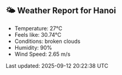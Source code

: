 <!-- WEATHER-START -->
## 🌤 Weather Report for Hanoi

- Temperature: 27°C
- Feels like: 30.74°C
- Conditions: broken clouds
- Humidity: 90%
- Wind Speed: 2.65 m/s

Last updated: 2025-09-12 20:22:38 UTC
<!-- WEATHER-END -->

